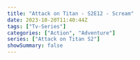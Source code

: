 ```yaml
---
title: "Attack on Titan - S2E12 - Scream"
date: 2023-10-20T11:40:44Z
tags: ["Tv-Series"]
categories: ["Action", "Adventure"]
series: ["Attack on Titan S2"]
showSummary: false
---
```


  <mux-player stream-type="on-demand"
  src="https://kp3d-my.sharepoint.com/personal/ryoo_kp3d_onmicrosoft_com/_layouts/15/download.aspx?share=Ec5BfJ_smtNJm3SxjqnkOnQB8-sOxG-ftRIONdt1XuvI9Q" prefer-playback="mse" controls>
  </mux-player>
  
  
  <script src="https://cdn.jsdelivr.net/npm/@mux/mux-player"></script>
  
 <script type="application/ld+json">
 {
  "@context": "https://schema.org/",
  "@type": "VideoObject",
  "name": "Attack on Titan - S2E12 - Scream",
  "contentUrl": "https://stream.mux.com/pwPEdNwY600uXtOI4mlro02PI02KZ3rMv8FmrOGUhIUtn4.m3u8",
  "thumbnailUrl": "https://www.themoviedb.org/t/p/original/1ptv8xOQI87ESiLPeZZ9XYAkAL3.jpg?width=314&fit_mode=preserve&time=25",
  "uploadDate": "2023-10-20T11:40:44Z",
}

</script>
